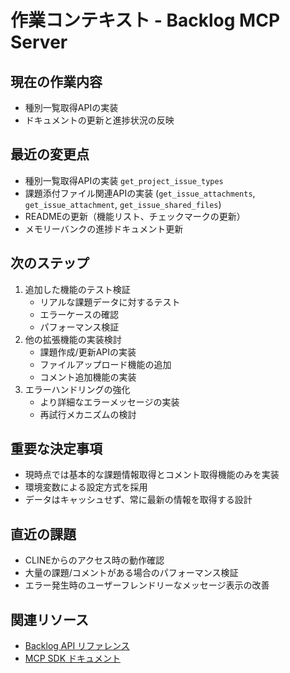 # 作業コンテキスト - Backlog MCP Server

## 現在の作業内容
- 種別一覧取得APIの実装
- ドキュメントの更新と進捗状況の反映

## 最近の変更点
- 種別一覧取得APIの実装 `get_project_issue_types`
- 課題添付ファイル関連APIの実装 (`get_issue_attachments`, `get_issue_attachment`, `get_issue_shared_files`)
- READMEの更新（機能リスト、チェックマークの更新）
- メモリーバンクの進捗ドキュメント更新

## 次のステップ
1. 追加した機能のテスト検証
   - リアルな課題データに対するテスト
   - エラーケースの確認
   - パフォーマンス検証
2. 他の拡張機能の実装検討
   - 課題作成/更新APIの実装
   - ファイルアップロード機能の追加
   - コメント追加機能の実装
3. エラーハンドリングの強化
   - より詳細なエラーメッセージの実装
   - 再試行メカニズムの検討

## 重要な決定事項
- 現時点では基本的な課題情報取得とコメント取得機能のみを実装
- 環境変数による設定方式を採用
- データはキャッシュせず、常に最新の情報を取得する設計

## 直近の課題
- CLINEからのアクセス時の動作確認
- 大量の課題/コメントがある場合のパフォーマンス検証
- エラー発生時のユーザーフレンドリーなメッセージ表示の改善

## 関連リソース
- [Backlog API リファレンス](https://developer.nulab.com/ja/docs/backlog/api/2/)
- [MCP SDK ドキュメント](https://github.com/modelcontextprotocol/typescript-sdk)
